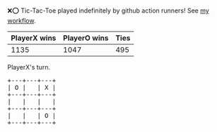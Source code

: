 :x::o: Tic-Tac-Toe played indefinitely by github action runners! See [my workflow](.github/workflows/play.yaml).

|PlayerX wins|PlayerO wins|Ties|
|-|-|-|
|1135|1047|495|

PlayerX's turn.

<pre>
+---+---+---+
| O |   | X |
+---+---+---+
|   |   |   |
+---+---+---+
|   |   | O |
+---+---+---+
</pre>